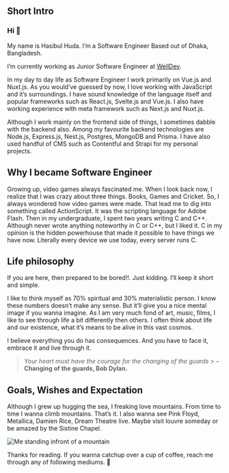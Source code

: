 ## Short Intro

### Hi 👋

My name is Hasibul Huda. I’m a Software Engineer Based out of Dhaka, Bangladesh.

I’m currently working as Junior Software Engineer at [WellDev](https://welldev.io).

In my day to day life as Software Engineer I work primarily on Vue.js and Nuxt.js. As you would’ve guessed by now, I love working with JavaScript and it’s surroundings. I have sound knowledge of the language itself and popular frameworks such as React.js, Svelte.js and Vue.js. I also have working experience with meta framework such as Next.js and Nuxt.js.

Although I work mainly on the frontend side of things, I sometimes dabble with the backend also. Among my favourite backend technologies are Node.js, Express.js, Nest.js, Postgres, MongoDB and Prisma. I have also used handful of CMS such as Contentful and Strapi for my personal projects.

## Why I became Software Engineer

Growing up, video games always fascinated me. When I look back now, I realize that I was crazy about three things. Books, Games and Cricket. So, I always wondered how video games were made. That lead me to dig into something called ActionScript. It was the scripting language for Adobe Flash. Then in my undergraduate, I spent two years writing C and C++. Although never wrote anything noteworthy in C or C++, but I liked it. C in my opinion is the hidden powerhouse that made it possible to have things we have now. Literally every device we use today, every server runs C.

## Life philosophy

If you are here, then prepared to be bored!!. Just kidding. I’ll keep it short and simple.

I like to think myself as 70% spiritual and 30% materialistic person. I know these numbers doesn’t make any sense. But it’ll give you a nice mental image if you wanna imagine. As I am very much fond of art, music, films, I like to see through life a bit differently then others. I often think about life and our existence, what it’s means to be alive in this vast cosmos.

I believe everything you do has consequences. And you have to face it, embrace it and live through it.

> _Your heart must have the courage for the changing of the guards_ > **- Changing of the guards, Bob Dylan.**

## Goals, Wishes and Expectation

Although I grew up hugging the sea, I freaking love mountains. From time to time I wanna climb mountains. That’s it. I also wanna see Pink Floyd, Metallica, Damien Rice, Dream Theatre live. Maybe visit louvre someday or be amazed by the Sistine Chapel.

![Me standing infront of a mountain](https://i.ibb.co/gW59hSd/IMG-20191219-085416.jpg)

Thanks for reading. If you wanna catchup over a cup of coffee, reach me through any of following mediums. 🖖
